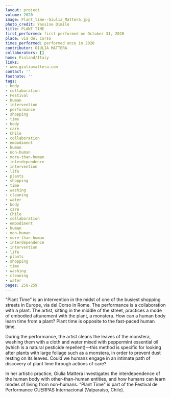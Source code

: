 ```yaml
---
layout: project
volume: 2020
image: Plant_time--Giulia_Mattera.jpg
photo_credit: Yassine Dimilo
title: PLANT TIME
first_performed: first performed on October 31, 2020
place: via del Corso
times_performed: performed once in 2020
contributor: GIULIA MATTERA
collaborators: []
home: Finland/Italy
links:
- www.giuliamattera.com
contact: ''
footnote: ''
tags:
- body
- collaboration
- Festival
- human
- intervention
- performance
- shopping
- time
- body
- care
- Chile
- collaboration
- embodiment
- human
- non-human
- more-than-human
- interdependence
- intervention
- life
- plants
- shopping
- time
- washing
- cleaning
- water
- body
- care
- Chile
- collaboration
- embodiment
- human
- non-human
- more-than-human
- interdependence
- intervention
- life
- plants
- shopping
- time
- washing
- cleaning
- water
pages: 258-259
---
```


"Plant Time" is an intervention in the midst of one of the busiest shopping streets in Europe, via del Corso in Rome. The performance is a collaboration with a plant. The artist, sitting in the middle of the street, practices a mode of embodied attunement with the plant, a monstera. How can a human body learn time from a plant? Plant time is opposite to the fast-paced human time.

During the performance, the artist cleans the leaves of the monstera, washing them with a cloth and water mixed with peppermint essential oil (which is a natural pesticide repellent)—this method is specific for looking after plants with large foliage such as a monstera, in order to prevent dust resting on its leaves. Could we humans engage in an intimate path of discovery of plant time through actions of care?

 

In her artistic practice, Giulia Mattera investigates the interdependence of the human body with other-than-human entities, and how humans can learn modes of living from non-humans. "Plant Time" is part of the Festival de Performance CUERPAS Internacional (Valparaíso, Chile).